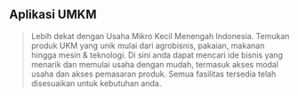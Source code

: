 
**Aplikasi UMKM**
-------------


> Lebih dekat dengan Usaha Mikro Kecil Menengah Indonesia. Temukan
> produk UKM yang unik mulai dari agrobisnis, pakaian, makanan hingga
> mesin & teknologi. Di sini anda dapat mencari ide bisnis yang menarik
> dan memulai usaha dengan mudah, termasuk akses modal usaha dan akses
> pemasaran produk. Semua fasilitas tersedia telah disesuaikan untuk
> kebutuhan anda.